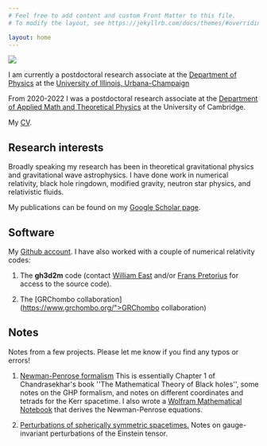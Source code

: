 ```yaml
---
# Feel free to add content and custom Front Matter to this file.
# To modify the layout, see https://jekyllrb.com/docs/themes/#overriding-theme-defaults

layout: home
---
```


![](ripley_portrait.jpg)


I am currently a postdoctoral research associate at the [Department of Physics](https://physics.illinois.edu) at the
[University of Illinois, Urbana-Champaign](https://illinois.edu/)

From 2020-2022 I was a postdoctoral research associate at the [Department of Applied Math and Theoretical Physics](https://www.damtp.cam.ac.uk/)
at the University of Cambridge.

My [CV](cv/cv_jripley.pdf).
   
## Research interests

Broadly speaking my research has been in theoretical gravitational physics and gravitational wave astrophysics. 
I have done work in numerical relativity, black hole ringdown, modified gravity, neutron star physics, and relativistic fluids.

My publications can be found on my [Google Scholar page](https://scholar.google.com/citations?user=a7k5tZ8AAAAJ&hl=en).

## Software

My [Github account](https://github.com/JLRipley314).
I have also worked with a couple of numerical relativity codes: 

1. The **gh3d2m** code
   (contact [William East](https://www2.perimeterinstitute.ca/personal/weast/)
   and/or
   [Frans Pretorius](https://physics.princeton.edu//~fpretori/)
   for access to the source code). 

2. The [GRChombo collaboration](https://www.grchombo.org/">GRChombo collaboration)

## Notes

Notes from a few projects. Please let me know if you find any typos or errors!

1. [Newman-Penrose formalism](notes/newman_penrose_formalism.pdf)
   This is essentially Chapter 1 of Chandrasekhar's book ''The Mathematical Theory
   of Black holes'', some notes on the GHP formalism, and notes on different
   coordinates and tetrads for the Kerr spacetime.
   I also wrote a 
   [Wolfram Mathematical Notebook](https://github.com/JLRipley314/2nd-order-teuk-derivations) 
   that derives the Newman-Penrose equations. 

2. [Perturbations of spherically symmetric spacetimes.](notes/spherical_perturbations.pdf)
   Notes on gauge-invariant perturbations of the Einstein tensor. 
